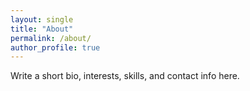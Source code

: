 ```yaml
---
layout: single
title: "About"
permalink: /about/
author_profile: true
---
```

Write a short bio, interests, skills, and contact info here.
